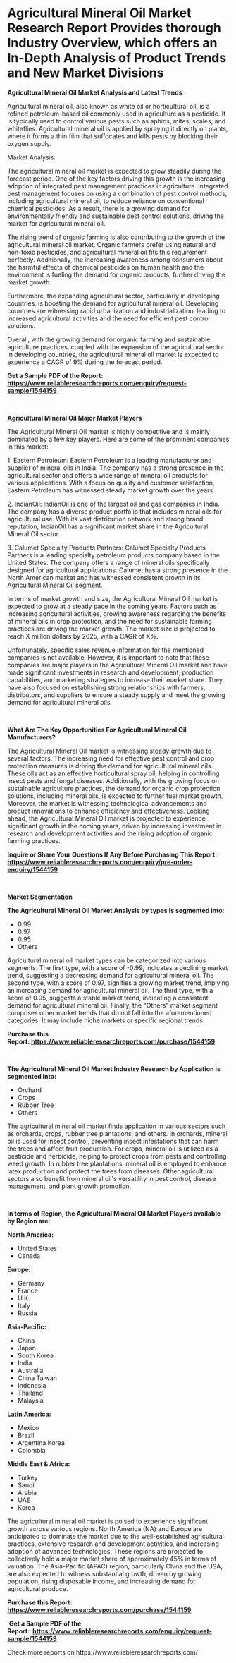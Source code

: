 <p><h1>Agricultural Mineral Oil Market Research Report Provides thorough Industry Overview, which offers an In-Depth Analysis of Product Trends and New Market Divisions</h1></p><p><strong>Agricultural Mineral Oil Market Analysis and Latest Trends</strong></p>
<p><p>Agricultural mineral oil, also known as white oil or horticultural oil, is a refined petroleum-based oil commonly used in agriculture as a pesticide. It is typically used to control various pests such as aphids, mites, scales, and whiteflies. Agricultural mineral oil is applied by spraying it directly on plants, where it forms a thin film that suffocates and kills pests by blocking their oxygen supply.</p><p>Market Analysis:</p><p>The agricultural mineral oil market is expected to grow steadily during the forecast period. One of the key factors driving this growth is the increasing adoption of integrated pest management practices in agriculture. Integrated pest management focuses on using a combination of pest control methods, including agricultural mineral oil, to reduce reliance on conventional chemical pesticides. As a result, there is a growing demand for environmentally friendly and sustainable pest control solutions, driving the market for agricultural mineral oil.</p><p>The rising trend of organic farming is also contributing to the growth of the agricultural mineral oil market. Organic farmers prefer using natural and non-toxic pesticides, and agricultural mineral oil fits this requirement perfectly. Additionally, the increasing awareness among consumers about the harmful effects of chemical pesticides on human health and the environment is fueling the demand for organic products, further driving the market growth.</p><p>Furthermore, the expanding agricultural sector, particularly in developing countries, is boosting the demand for agricultural mineral oil. Developing countries are witnessing rapid urbanization and industrialization, leading to increased agricultural activities and the need for efficient pest control solutions.</p><p>Overall, with the growing demand for organic farming and sustainable agriculture practices, coupled with the expansion of the agricultural sector in developing countries, the agricultural mineral oil market is expected to experience a CAGR of 9% during the forecast period.</p></p>
<p><strong>Get a Sample PDF of the Report:&nbsp; <a href="https://www.reliableresearchreports.com/enquiry/request-sample/1544159">https://www.reliableresearchreports.com/enquiry/request-sample/1544159</a></strong></p>
<p>&nbsp;</p>
<p><strong>Agricultural Mineral Oil Major Market Players</strong></p>
<p><p>The Agricultural Mineral Oil market is highly competitive and is mainly dominated by a few key players. Here are some of the prominent companies in this market:</p><p>1. Eastern Petroleum: Eastern Petroleum is a leading manufacturer and supplier of mineral oils in India. The company has a strong presence in the agricultural sector and offers a wide range of mineral oil products for various applications. With a focus on quality and customer satisfaction, Eastern Petroleum has witnessed steady market growth over the years.</p><p>2. IndianOil: IndianOil is one of the largest oil and gas companies in India. The company has a diverse product portfolio that includes mineral oils for agricultural use. With its vast distribution network and strong brand reputation, IndianOil has a significant market share in the Agricultural Mineral Oil sector.</p><p>3. Calumet Specialty Products Partners: Calumet Specialty Products Partners is a leading specialty petroleum products company based in the United States. The company offers a range of mineral oils specifically designed for agricultural applications. Calumet has a strong presence in the North American market and has witnessed consistent growth in its Agricultural Mineral Oil segment.</p><p>In terms of market growth and size, the Agricultural Mineral Oil market is expected to grow at a steady pace in the coming years. Factors such as increasing agricultural activities, growing awareness regarding the benefits of mineral oils in crop protection, and the need for sustainable farming practices are driving the market growth. The market size is projected to reach X million dollars by 2025, with a CAGR of X%.</p><p>Unfortunately, specific sales revenue information for the mentioned companies is not available. However, it is important to note that these companies are major players in the Agricultural Mineral Oil market and have made significant investments in research and development, production capabilities, and marketing strategies to increase their market share. They have also focused on establishing strong relationships with farmers, distributors, and suppliers to ensure a steady supply and meet the growing demand for agricultural mineral oils.</p></p>
<p>&nbsp;</p>
<p><strong>What Are The Key Opportunities For Agricultural Mineral Oil Manufacturers?</strong></p>
<p><p>The Agricultural Mineral Oil market is witnessing steady growth due to several factors. The increasing need for effective pest control and crop protection measures is driving the demand for agricultural mineral oils. These oils act as an effective horticultural spray oil, helping in controlling insect pests and fungal diseases. Additionally, with the growing focus on sustainable agriculture practices, the demand for organic crop protection solutions, including mineral oils, is expected to further fuel market growth. Moreover, the market is witnessing technological advancements and product innovations to enhance efficiency and effectiveness. Looking ahead, the Agricultural Mineral Oil market is projected to experience significant growth in the coming years, driven by increasing investment in research and development activities and the rising adoption of organic farming practices.</p></p>
<p><strong>Inquire or Share Your Questions If Any Before Purchasing This Report: <a href="https://www.reliableresearchreports.com/enquiry/pre-order-enquiry/1544159">https://www.reliableresearchreports.com/enquiry/pre-order-enquiry/1544159</a></strong></p>
<p>&nbsp;</p>
<p><strong>Market Segmentation</strong></p>
<p><strong>The Agricultural Mineral Oil Market Analysis by types is segmented into:</strong></p>
<p><ul><li>0.99</li><li>0.97</li><li>0.95</li><li>Others</li></ul></p>
<p><p>Agricultural mineral oil market types can be categorized into various segments. The first type, with a score of -0.99, indicates a declining market trend, suggesting a decreasing demand for agricultural mineral oil. The second type, with a score of 0.97, signifies a growing market trend, implying an increasing demand for agricultural mineral oil. The third type, with a score of 0.95, suggests a stable market trend, indicating a consistent demand for agricultural mineral oil. Finally, the "Others" market segment comprises other market trends that do not fall into the aforementioned categories. It may include niche markets or specific regional trends.</p></p>
<p><strong>Purchase this Report:&nbsp;<a href="https://www.reliableresearchreports.com/purchase/1544159">https://www.reliableresearchreports.com/purchase/1544159</a></strong></p>
<p>&nbsp;</p>
<p><strong>The Agricultural Mineral Oil Market Industry Research by Application is segmented into:</strong></p>
<p><ul><li>Orchard</li><li>Crops</li><li>Rubber Tree</li><li>Others</li></ul></p>
<p><p>The agricultural mineral oil market finds application in various sectors such as orchards, crops, rubber tree plantations, and others. In orchards, mineral oil is used for insect control, preventing insect infestations that can harm the trees and affect fruit production. For crops, mineral oil is utilized as a pesticide and herbicide, helping to protect crops from pests and controlling weed growth. In rubber tree plantations, mineral oil is employed to enhance latex production and protect the trees from diseases. Other agricultural sectors also benefit from mineral oil's versatility in pest control, disease management, and plant growth promotion.</p></p>
<p>&nbsp;</p>
<p><strong>In terms of Region, the Agricultural Mineral Oil Market Players available by Region are:</strong></p>
<p>
    <p> <strong> North America: </strong>
        <ul>
            <li>United States</li>
            <li>Canada</li>
        </ul>
        </p> 
    <p> <strong> Europe: </strong>
        <ul>
            <li>Germany</li>
            <li>France</li>
            <li>U.K.</li>
            <li>Italy</li>
            <li>Russia</li>
        </ul>
        </p> 
    <p> <strong> Asia-Pacific: </strong>
        <ul>
            <li>China</li>
            <li>Japan</li>
            <li>South Korea</li>
            <li>India</li>
            <li>Australia</li>
            <li>China Taiwan</li>
            <li>Indonesia</li>
            <li>Thailand</li>
            <li>Malaysia</li>
        </ul>
        </p> 
    <p> <strong> Latin America: </strong>
        <ul>
            <li>Mexico</li>
            <li>Brazil</li>
            <li>Argentina Korea</li>
            <li>Colombia</li>
        </ul>
        </p> 
    <p> <strong> Middle East & Africa: </strong>
        <ul>
            <li>Turkey</li>
            <li>Saudi</li>
            <li>Arabia</li>
            <li>UAE</li>
            <li>Korea</li>
        </ul>
    </p>
    </p>
<p><p>The agricultural mineral oil market is poised to experience significant growth across various regions. North America (NA) and Europe are anticipated to dominate the market due to the well-established agricultural practices, extensive research and development activities, and increasing adoption of advanced technologies. These regions are projected to collectively hold a major market share of approximately 45% in terms of valuation. The Asia-Pacific (APAC) region, particularly China and the USA, are also expected to witness substantial growth, driven by growing population, rising disposable income, and increasing demand for agricultural produce.</p></p>
<p><strong>Purchase this Report: <a href="https://www.reliableresearchreports.com/purchase/1544159">https://www.reliableresearchreports.com/purchase/1544159</a></strong></p>
<p>&nbsp;<strong>Get a Sample PDF of the Report:&nbsp;&nbsp;<a href="https://www.reliableresearchreports.com/enquiry/request-sample/1544159">https://www.reliableresearchreports.com/enquiry/request-sample/1544159</a></strong></p>
<p><strong></strong></p>
<p>Check more reports on https://www.reliableresearchreports.com/</p>